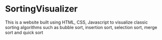# SortingVisualizer
This is a website built using HTML, CSS, Javascript to visualize classic sorting algorithms such as bubble sort, insertion sort, selection sort, merge sort and quick sort
